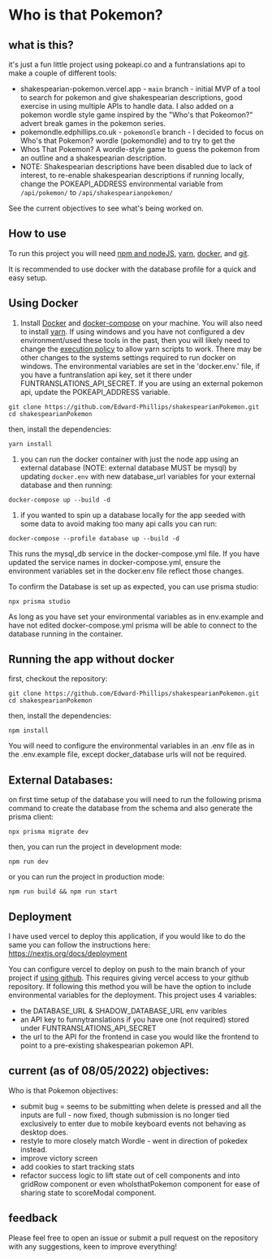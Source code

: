 # Who is that Pokemon?

## what is this?

it's just a fun little project using pokeapi.co and a funtranslations api to make a couple of different tools:
 - shakespearian-pokemon.vercel.app - `main` branch - initial MVP of a tool to search for pokemon and give shakespearian descriptions, good exercise in using multiple APIs to handle data. I also added on a pokemon wordle style game inspired by the "Who's that Pokeomon?" advert break games in the pokemon series.
 - pokemondle.edphillips.co.uk - `pokemondle` branch - I decided to focus on Who's that Pokemon? wordle (pokemondle) and to try to get the 
 - Whos That Pokemon?  A wordle-style game to guess the pokemon from an outline and a shakespearian description.
 - NOTE: Shakespearian descriptions have been disabled due to lack of interest, to re-enable shakespearian descriptions if running locally, change the POKEAPI_ADDRESS environmental variable from `/api/pokemon/` to `/api/shakespearianpokemon/`

See the current objectives to see what's being worked on.
## How to use

To run this project you will need [npm and nodeJS](https://docs.npmjs.com/downloading-and-installing-node-js-and-npm), [yarn](https://yarnpkg.com/lang/en/docs/install/), [docker](https://docs.docker.com/get-started/), and [git](https://git-scm.com/).

It is recommended to use docker with the database profile for a quick and easy setup.

## Using Docker

1.  Install [ Docker](https://docs.docker.com/get-docker/) and [docker-compose](https://docs.docker.com/compose/install/) on your machine. You will also need to install [yarn](https://yarnpkg.com/lang/en/docs/install/). If using windows and you have not configured a dev environment/used these tools in the past, then you will likely need to change the [execution policy](https://docs.microsoft.com/en-us/powershell/module/microsoft.powershell.core/about/about_execution_policies?view=powershell-7.2) to allow yarn scripts to work. There may be other changes to the systems settings required to run docker on windows.
The environmental variables are set in the 'docker.env.' file, if you have a funtranslation api key, set it there under FUNTRANSLATIONS_API_SECRET. If you are using an external pokemon api, update the POKEAPI_ADDRESS variable.

```
git clone https://github.com/Edward-Phillips/shakespearianPokemon.git
cd shakespearianPokemon
```

then, install the dependencies:

```
yarn install
```
1. you can run the docker container with just the node app using an external database (NOTE: external database MUST be mysql) by updating `docker.env` with new database_url variables for your external database and then running:

```
docker-compose up --build -d
```

1. if you wanted to spin up a database locally for the app seeded with some data to avoid making too many api calls you can run:
```
docker-compose --profile database up --build -d
```

This runs the mysql_db service in the docker-compose.yml file. If you have updated the service names in docker-compose.yml, ensure the environment variables set in the docker.env file reflect those changes.

To confirm the Database is set up as expected, you can use prisma studio:
```
npx prisma studio
```
As long as you have set your environmental variables as in env.example and have not edited docker-compose.yml prisma will be able to connect to the database running in the container.

## Running the app without docker

first, checkout the repository:

```
git clone https://github.com/Edward-Phillips/shakespearianPokemon.git
cd shakespearianPokemon
```

then, install the dependencies:

```
npm install
```

You will need to configure the environmental variables in an .env file as in the .env.example file, except docker_database urls will not be required.

## External Databases:

on first time setup of the database you will need to run the following prisma command to create the database from the schema and also generate the prisma client:
```
npx prisma migrate dev
```

then, you can run the project in development mode:

```
npm run dev
```

or you can run the project in production mode:

```
npm run build && npm run start
```

## Deployment

I have used vercel to deploy this application, if you would like to do the same you can follow the instructions here: https://nextjs.org/docs/deployment

You can configure vercel to deploy on push to the main branch of your project if [using github](https://vercel.com/docs/concepts/git/vercel-for-github). This requires giving vercel access to your github repository. If following this method you will be have the option to include environmental variables for the deployment. This project uses 4 variables: 
- the DATABASE_URL  & SHADOW_DATABASE_URL env varibles
- an API key to funnytranslations if you have one (not required) stored under FUNTRANSLATIONS_API_SECRET
- the url to the API for the frontend in case you would like the frontend to point to a pre-existing shakespearian pokemon API.


## current (as of 08/05/2022) objectives:

Who is that Pokemon objectives:
- submit bug = seems to be submitting when delete is pressed and all the inputs are full - now fixed, though submission is no longer tied exclusively to enter due to mobile keyboard events not behaving as desktop does.
- restyle to more closely match Wordle - went in direction of  pokedex instead.
- improve victory screen
- add cookies to start tracking stats
- refactor success logic to lift state out of cell components and into gridRow component or even whoIsthatPokemon component for ease of sharing state to scoreModal component.


## feedback

Please feel free to open an issue or submit a pull request on the repository with any suggestions, keen to improve everything!